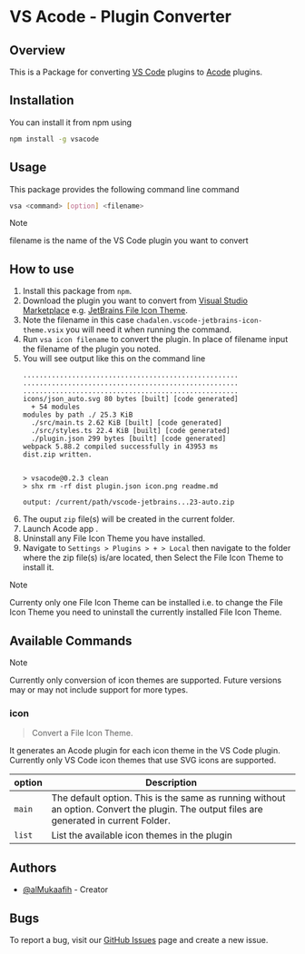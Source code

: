 # VS Acode - Plugin Converter

## Overview
This is a Package for converting [VS Code](https://code.visualstudio.com/) plugins to [Acode](https://acode.app/) plugins.

## Installation
You can install it from npm using
```sh
npm install -g vsacode
```

## Usage
This package provides the following command line command
```sh
vsa <command> [option] <filename>
```
> [!Note]
> filename is the name of the VS Code plugin you want to convert

## How to use
1. Install this package from `npm`.
2. Download the plugin you want to convert from [Visual Studio Marketplace](https://marketplace.visualstudio.com/items) e.g. [JetBrains File Icon Theme](https://marketplace.visualstudio.com/items?itemName=chadalen.vscode-jetbrains-icon-theme).
3. Note the filename in this case `chadalen.vscode-jetbrains-icon-theme.vsix` you will need it when running the command.
3. Run `vsa icon filename` to convert the plugin. In place of filename input the filename of the plugin you noted.
4. You will see output like this on the command line
    ```
    .....................................................
    .....................................................
    .....................................................
    icons/json_auto.svg 80 bytes [built] [code generated]
      + 54 modules
    modules by path ./ 25.3 KiB
      ./src/main.ts 2.62 KiB [built] [code generated]
      ./src/styles.ts 22.4 KiB [built] [code generated]
      ./plugin.json 299 bytes [built] [code generated]
    webpack 5.88.2 compiled successfully in 43953 ms
    dist.zip written.
    
    
    > vsacode@0.2.3 clean
    > shx rm -rf dist plugin.json icon.png readme.md
    
    output: /current/path/vscode-jetbrains...23-auto.zip
    ```
5. The ouput `zip` file(s) will be created in the current folder.
6. Launch Acode app .
7. Uninstall any File Icon Theme you have installed.
7. Navigate to `Settings > Plugins > + > Local` then navigate to the folder where the zip file(s) is/are located, then Select the File Icon Theme to install it.
> [!Note]
> Currenty only one File Icon Theme can be installed i.e. to change the File Icon Theme you need to uninstall the currently installed File Icon Theme.


## Available Commands
> [!Note]
> Currently only conversion of icon themes are supported. Future versions may or may not include support for more types.

### icon
> Convert a File Icon Theme.

It generates an Acode plugin for each icon theme in the VS Code plugin. Currently only VS Code icon themes that use SVG icons are supported.

| option | Description |
| ---------- | ----------- |
| `main`     | The default option. This is the same as running without an option. Convert the plugin. The output files are generated in current Folder. |
| `list` | List the available icon themes in the plugin |

## Authors
- [@alMukaafih](https://github.com/alMukaafih) - Creator

## Bugs
To report a bug, visit our [GitHub Issues](https://github.com/alMukaafih/vsacode/issues) page and create a new issue.
